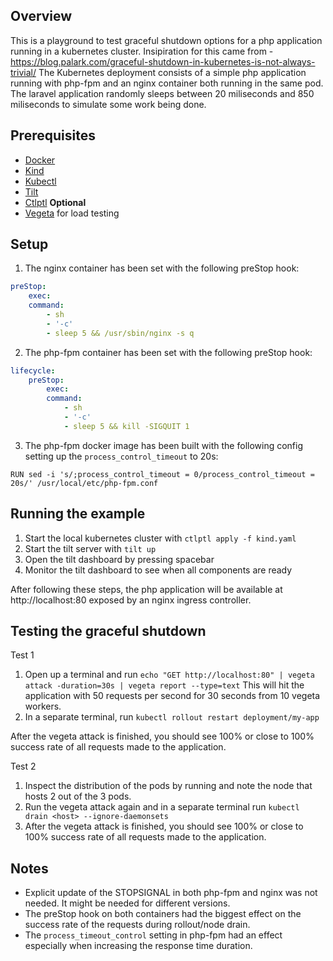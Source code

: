 ## Overview
This is a playground to test graceful shutdown options for a php application running in a kubernetes cluster.
Insipiration for this came from - https://blog.palark.com/graceful-shutdown-in-kubernetes-is-not-always-trivial/
The Kubernetes deployment consists of a simple php application running with php-fpm and an nginx container both running in the same pod.
The laravel application randomly sleeps between 20 miliseconds and 850 miliseconds to simulate some work being done.

## Prerequisites
- [Docker](https://docs.docker.com/get-docker/)
- [Kind](https://kind.sigs.k8s.io/docs/user/quick-start/) 
- [Kubectl](https://kubernetes.io/docs/tasks/tools/install-kubectl/)
- [Tilt](https://docs.tilt.dev/install.html)
- [Ctlptl](https://github.com/tilt-dev/ctlptl)
**Optional**
- [Vegeta](https://github.com/tsenart/vegeta) for load testing


## Setup
1. The nginx container has been set with the following preStop hook:
```yaml
preStop:
    exec:
    command:
        - sh
        - '-c'
        - sleep 5 && /usr/sbin/nginx -s q
```
2. The php-fpm container has been set with the following preStop hook:
```yaml
lifecycle:
    preStop:
        exec:
        command:
            - sh
            - '-c'
            - sleep 5 && kill -SIGQUIT 1
```
3. The php-fpm docker image has been built with the following config setting up the `process_control_timeout` to 20s: 
```
RUN sed -i 's/;process_control_timeout = 0/process_control_timeout = 20s/' /usr/local/etc/php-fpm.conf
```

## Running the example
1. Start the local kubernetes cluster with `ctlptl apply -f kind.yaml`
2. Start the tilt server with `tilt up`
3. Open the tilt dashboard by pressing spacebar
4. Monitor the tilt dashboard to see when all components are ready

After following these steps, the php application will be available at http://localhost:80 exposed by an nginx ingress controller.


## Testing the graceful shutdown
Test 1
1. Open up a terminal and run `echo "GET http://localhost:80" | vegeta attack -duration=30s | vegeta report --type=text` 
This will hit the application with 50 requests per second for 30 seconds from 10 vegeta workers.
2. In a separate terminal, run `kubectl rollout restart deployment/my-app`

After the vegeta attack is finished, you should see 100% or close to 100% success rate of all requests made to the application.

Test 2
1. Inspect the distribution of the pods by running and note the node that hosts 2 out of the 3 pods.
2. Run the vegeta attack again and in a separate terminal run `kubectl drain <host> --ignore-daemonsets` 
3. After the vegeta attack is finished, you should see 100% or close to 100% success rate of all requests made to the application.

## Notes
- Explicit update of the STOPSIGNAL in both php-fpm and nginx was not needed. It might be needed for different versions.
- The preStop hook on both containers had the biggest effect on the success rate of the requests during rollout/node drain.
- The `process_timeout_control` setting in php-fpm had an effect especially when increasing the response time duration.
